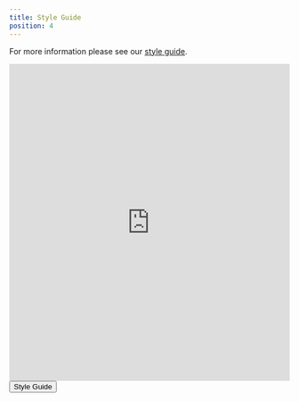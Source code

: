 ```yaml
---
title: Style Guide
position: 4
---
```

For more information please see our <a href="https://projects.invisionapp.com/share/FGQ4MIYEJ5P#/screens" target="_blank">style guide</a>.

<style>
.responsive-wrap iframe{ max-width: 100%;}
</style>
<div class="responsive-wrap">
  <iframe src="https://cartrawler.invisionapp.com/share/FGQ4MIYEJ5P#/screens" frameborder="0" width="960" height="569" allowfullscreen="true" mozallowfullscreen="true" webkitallowfullscreen="true"></iframe>
<button onclick="window.location.href = 'https://cartrawler.invisionapp.com/share/FGQ4MIYEJ5P#/screens';">Style Guide</button>
</div>
